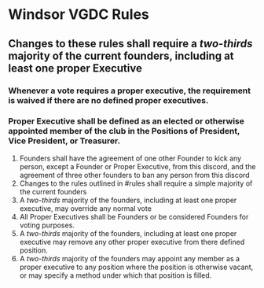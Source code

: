 # Windsor VGDC Rules

## Changes to these rules shall require a *two-thirds* majority of the current founders, including at least one proper Executive

### Whenever a vote requires a proper executive, the requirement is waived if there are no defined proper executives.
### Proper Executive shall be defined as an elected or otherwise appointed member of the club in the Positions of President, Vice President, or Treasurer. 

1. Founders shall have the agreement of one other Founder to kick any person, except a Founder or Proper Executive, from this discord, and the agreement of three other founders to ban any person from this discord
2. Changes to the rules outlined in #rules shall require a simple majority of the current founders
3. A *two-thirds* majority of the founders, including at least one proper executive, may override any normal vote
4. All Proper Executives shall be Founders or be considered Founders for voting purposes.
5. A *two-thirds* majority of the founders, including at least one proper executive may remove any other proper executive from there defined position. 
6. A *two-thirds* majority of the founders may appoint any member as a proper executive to any position where the position is otherwise vacant,
 or may specify a method under which that position is filled.
